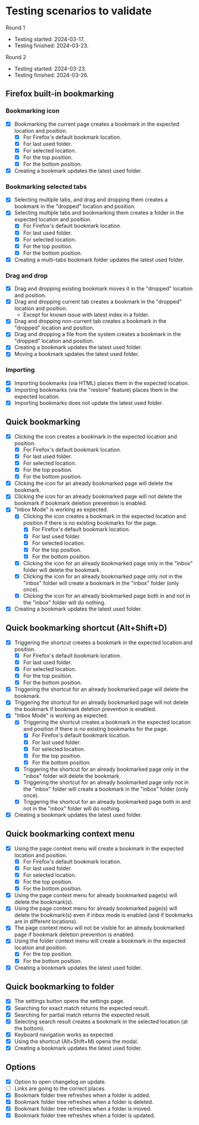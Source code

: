 # Testing scenarios to validate

Round 1
- Testing started: 2024-03-17.
- Testing finished: 2024-03-23.

Round 2
- Testing started: 2024-03-23.
- Testing finished: 2024-03-26.

## Firefox built-in bookmarking

### Bookmarking icon

- [x] Bookmarking the current page creates a bookmark in the expected location and position.
  - [x] For Firefox's default bookmark location.
  - [x] For last used folder.
  - [x] For selected location.
  - [x] For the top position.
  - [x] For the bottom position.
- [x] Creating a bookmark updates the latest used folder.

### Bookmarking selected tabs

- [x] Selecting multiple tabs, and drag and dropping them creates a bookmark in the "dropped" location and position.
- [x] Selecting multiple tabs and bookmarking them creates a folder in the expected location and position.
  - [x] For Firefox's default bookmark location.
  - [x] For last used folder.
  - [x] For selected location.
  - [x] For the top position.
  - [x] For the bottom position.
- [x] Creating a multi-tabs bookmark folder updates the latest used folder.

### Drag and drop

- [x] Drag and dropping existing bookmark moves it in the "dropped" location and position.
- [x] Drag and dropping current tab creates a bookmark in the "dropped" location and position.
  - Except for known issue with latest index in a folder.
- [x] Drag and dropping non-current tab creates a bookmark in the "dropped" location and position.
- [x] Drag and dropping a file from the system creates a bookmark in the "dropped" location and position.
- [x] Creating a bookmark updates the latest used folder.
- [x] Moving a bookmark updates the latest used folder.

### Importing

- [x] Importing bookmarks (via HTML) places them in the expected location.
- [x] Importing bookmarks (via the "restore" feature) places them in the expected location.
- [x] Importing bookmarks does not update the latest used folder.

## Quick bookmarking

- [x] Clicking the icon creates a bookmark in the expected location and position.
  - [x] For Firefox's default bookmark location.
  - [x] For last used folder.
  - [x] For selected location.
  - [x] For the top position.
  - [x] For the bottom position.
- [x] Clicking the icon for an already bookmarked page will delete the bookmark.
- [x] Clicking the icon for an already bookmarked page will not delete the bookmark if bookmark deletion prevention is enabled.
- [x] "Inbox Mode" is working as expected.
  - [x] Clicking the icon creates a bookmark in the expected location and position if there is no existing bookmarks for the page.
    - [x] For Firefox's default bookmark location.
    - [x] For last used folder.
    - [x] For selected location.
    - [x] For the top position.
    - [x] For the bottom position.
  - [x] Clicking the icon for an already bookmarked page only in the "inbox" folder will delete the bookmark.
  - [x] Clicking the icon for an already bookmarked page only not in the "inbox" folder will create a bookmark in the "inbox" folder (only once).
  - [x] Clicking the icon for an already bookmarked page both in and not in the "inbox" folder will do nothing.
- [x] Creating a bookmark updates the latest used folder.

## Quick bookmarking shortcut (Alt+Shift+D)

- [x] Triggering the shortcut creates a bookmark in the expected location and position.
  - [x] For Firefox's default bookmark location.
  - [x] For last used folder.
  - [x] For selected location.
  - [x] For the top position.
  - [x] For the bottom position.
- [x] Triggering the shortcut for an already bookmarked page will delete the bookmark.
- [x] Triggering the shortcut for an already bookmarked page will not delete the bookmark if bookmark deletion prevention is enabled.
- [x] "Inbox Mode" is working as expected.
  - [x] Triggering the shortcut creates a bookmark in the expected location and position if there is no existing bookmarks for the page.
    - [x] For Firefox's default bookmark location.
    - [x] For last used folder.
    - [x] For selected location.
    - [x] For the top position.
    - [x] For the bottom position.
  - [x] Triggering the shortcut for an already bookmarked page only in the "inbox" folder will delete the bookmark.
  - [x] Triggering the shortcut for an already bookmarked page only not in the "inbox" folder will create a bookmark in the "inbox" folder (only once).
  - [x] Triggering the shortcut for an already bookmarked page both in and not in the "inbox" folder will do nothing.
- [x] Creating a bookmark updates the latest used folder.

## Quick bookmarking context menu

- [x] Using the page context menu will create a bookmark in the expected location and position.
  - [x] For Firefox's default bookmark location.
  - [x] For last used folder.
  - [x] For selected location.
  - [x] For the top position.
  - [x] For the bottom position.
- [x] Using the page context menu for already bookmarked page(s) will delete the bookmark(s).
- [x] Using the page context menu for already bookmarked page(s) will delete the bookmark(s) even if inbox mode is enabled (and if bookmarks are in different locations).
- [x] The page context menu will not be visible for an already bookmarked page if bookmark deletion prevention is enabled.
- [x] Using the folder context menu will create a bookmark in the expected location and position.
  - [x] For the top position.
  - [x] For the bottom position.
- [x] Creating a bookmark updates the latest used folder.

## Quick bookmarking to folder

- [x] The settings button opens the settings page.
- [x] Searching for exact match returns the expected result.
- [x] Searching for partial match returns the expected result.
- [x] Selecting search result creates a bookmark in the selected location (at the bottom).
- [x] Keyboard navigation works as expected.
- [x] Using the shortcut (Alt+Shift+M) opens the modal.
- [x] Creating a bookmark updates the latest used folder.

## Options

- [x] Option to open changelog on update.
- [ ] Links are going to the correct places.
- [x] Bookmark folder tree refreshes when a folder is added.
- [x] Bookmark folder tree refreshes when a folder is deleted.
- [x] Bookmark folder tree refreshes when a folder is moved.
- [x] Bookmark folder tree refreshes when a folder is updated.
